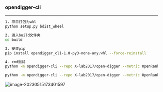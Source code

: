 ### opendigger-cli

---



~~~bash
1. 项目打包为whl
python setup.py bdist_wheel

2. 进入build文件夹
cd build

3. 安装pip
pip install opendigger_cli-1.0-py3-none-any.whl --force-reinstall

4. cmd测试
python -m opendigger-cli --repo X-lab2017/open-digger --metric OpenRank --month 2023-01

python -m opendigger-cli --repo X-lab2017/open-digger --metric OpenRank
~~~

![image-20230515173401597](C:\Users\LinRS\AppData\Roaming\Typora\typora-user-images\image-20230515173401597.png)